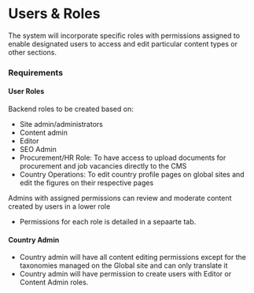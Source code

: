 # Users & Roles

The system will incorporate specific roles with permissions assigned to enable designated users to access and edit particular content types or other sections.

### Requirements

#### User Roles

Backend roles to be created based on:

* Site admin/administrators
* Content admin
* Editor
* SEO Admin
* Procurement/HR Role: To have access to upload documents for procurement and job vacancies directly to the CMS
* Country Operations: To edit country profile pages on global sites and edit the figures on their respective pages

Admins with assigned permissions can review and moderate content created by users in a lower role

* Permissions for each role is detailed in a sepaarte tab.

#### Country Admin

* Country admin will have all content editing permissions except for the taxonomies managed on the Global site and can only translate it
* Country admin will have permission to create users with Editor or Content Admin roles.

